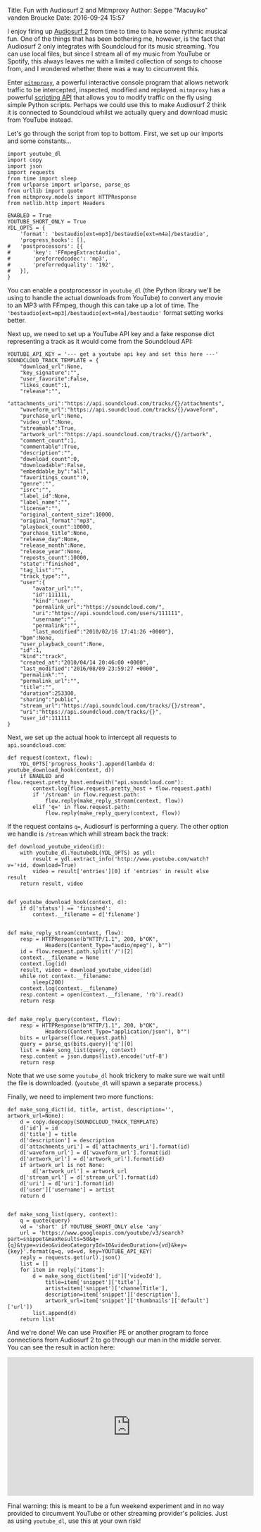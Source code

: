 Title: Fun with Audiosurf 2 and Mitmproxy
Author: Seppe "Macuyiko" vanden Broucke
Date: 2016-09-24 15:57

I enjoy firing up [Audiosurf 2](http://audiosurf2.com/) from time to time to have some rythmic musical fun. One of the things that has been bothering me, however, is the fact that Audiosurf 2 only integrates with Soundcloud for its music streaming. You can use local files, but since I stream all of my music from YouTube or Spotify, this always leaves me with a limited collection of songs to choose from, and I wondered whether there was a way to circumvent this.

Enter [`mitmproxy`](https://mitmproxy.org/), a powerful interactive console program that allows network traffic to be intercepted, inspected, modified and replayed. `mitmproxy` has a powerful [scripting API](http://docs.mitmproxy.org/en/stable/scripting/inlinescripts.html) that allows you to modify traffic on the fly using simple Python scripts. Perhaps we could use this to make Audiosurf 2 think it is connected to Soundcloud whilst we actually query and download music from YouTube instead.

Let's go through the script from top to bottom. First, we set up our imports and some constants...

	import youtube_dl
	import copy
	import json
	import requests
	from time import sleep
	from urlparse import urlparse, parse_qs
	from urllib import quote
	from mitmproxy.models import HTTPResponse
	from netlib.http import Headers

	ENABLED = True
	YOUTUBE_SHORT_ONLY = True
	YDL_OPTS = {
		'format': 'bestaudio[ext=mp3]/bestaudio[ext=m4a]/bestaudio',
		'progress_hooks': [],
	#	'postprocessors': [{
	#		'key': 'FFmpegExtractAudio',
	#		'preferredcodec': 'mp3',
	#		'preferredquality': '192',
	#	}],
	}

You can enable a postprocessor in `youtube_dl` (the Python library we'll be using to handle the actual downloads from YouTube) to convert any movie to an MP3 with FFmpeg, though this can take up a lot of time. The `'bestaudio[ext=mp3]/bestaudio[ext=m4a]/bestaudio'` format setting works better.

Next up, we need to set up a YouTube API key and a fake response dict representing a track as it would come from the Soundcloud API:

	YOUTUBE_API_KEY = '--- get a youtube api key and set this here ---'
	SOUNDCLOUD_TRACK_TEMPLATE = {
		"download_url":None,
		"key_signature":"",
		"user_favorite":False,
		"likes_count":1,
		"release":"",
		"attachments_uri":"https://api.soundcloud.com/tracks/{}/attachments",
		"waveform_url":"https://api.soundcloud.com/tracks/{}/waveform",
		"purchase_url":None,
		"video_url":None,
		"streamable":True,
		"artwork_url":"https://api.soundcloud.com/tracks/{}/artwork",
		"comment_count":1,
		"commentable":True,
		"description":"",
		"download_count":0,
		"downloadable":False,
		"embeddable_by":"all",
		"favoritings_count":0,
		"genre":"",
		"isrc":"",
		"label_id":None,
		"label_name":"",
		"license":"",
		"original_content_size":10000,
		"original_format":"mp3",
		"playback_count":10000,
		"purchase_title":None,
		"release_day":None,
		"release_month":None,
		"release_year":None,
		"reposts_count":10000,
		"state":"finished",
		"tag_list":"",
		"track_type":"",
		"user":{
			"avatar_url":"",
			"id":111111,
			"kind":"user",
			"permalink_url":"https://soundcloud.com/",
			"uri":"https://api.soundcloud.com/users/111111",
			"username":"",
			"permalink":"",
			"last_modified":"2010/02/16 17:41:26 +0000"},
		"bpm":None,
		"user_playback_count":None,
		"id":1,
		"kind":"track",
		"created_at":"2010/04/14 20:46:00 +0000",
		"last_modified":"2016/08/09 23:59:27 +0000",
		"permalink":"",
		"permalink_url":"",
		"title":"",
		"duration":253300,
		"sharing":"public",
		"stream_url":"https://api.soundcloud.com/tracks/{}/stream",
		"uri":"https://api.soundcloud.com/tracks/{}",
		"user_id":111111
	}

Next, we set up the actual hook to intercept all requests to `api.soundcloud.com`:

	def request(context, flow):
		YDL_OPTS['progress_hooks'].append(lambda d: youtube_download_hook(context, d))
		if ENABLED and flow.request.pretty_host.endswith("api.soundcloud.com"):
			context.log(flow.request.pretty_host + flow.request.path)
			if '/stream' in flow.request.path:
				flow.reply(make_reply_stream(context, flow))
			elif 'q=' in flow.request.path:
				flow.reply(make_reply_query(context, flow))

If the request contains `q=`, Audiosurf is performing a query. The other option we handle is `/stream` which whill stream back the track:

	def download_youtube_video(id):
		with youtube_dl.YoutubeDL(YDL_OPTS) as ydl:
			result = ydl.extract_info('http://www.youtube.com/watch?v='+id, download=True)
			video = result['entries'][0] if 'entries' in result else result
		return result, video


	def youtube_download_hook(context, d):
		if d['status'] == 'finished':
			context.__filename = d['filename']


	def make_reply_stream(context, flow):
		resp = HTTPResponse(b"HTTP/1.1", 200, b"OK",
				Headers(Content_Type="audio/mpeg"), b"")
		id = flow.request.path.split('/')[2]
		context.__filename = None
		context.log(id)
		result, video = download_youtube_video(id)
		while not context.__filename:
			sleep(200)
		context.log(context.__filename)
		resp.content = open(context.__filename, 'rb').read()
		return resp


	def make_reply_query(context, flow):
		resp = HTTPResponse(b"HTTP/1.1", 200, b"OK",
				Headers(Content_Type="application/json"), b"")
		bits = urlparse(flow.request.path)
		query = parse_qs(bits.query)['q'][0]
		list = make_song_list(query, context)
		resp.content = json.dumps(list).encode('utf-8')
		return resp

Note that we use some `youtube_dl` hook trickery to make sure we wait until the file is downloaded. (`youtube_dl` will spawn a separate process.)

Finally, we need to implement two more functions:


	def make_song_dict(id, title, artist, description='', artwork_url=None):
		d = copy.deepcopy(SOUNDCLOUD_TRACK_TEMPLATE)
		d['id'] = id
		d['title'] = title
		d['description'] = description
		d['attachments_uri'] = d['attachments_uri'].format(id)
		d['waveform_url'] = d['waveform_url'].format(id)
		d['artwork_url'] = d['artwork_url'].format(id)
		if artwork_url is not None:
			d['artwork_url'] = artwork_url
		d['stream_url'] = d['stream_url'].format(id)
		d['uri'] = d['uri'].format(id)
		d['user']['username'] = artist
		return d


	def make_song_list(query, context):
		q = quote(query)
		vd = 'short' if YOUTUBE_SHORT_ONLY else 'any'
		url = 'https://www.googleapis.com/youtube/v3/search?part=snippet&maxResults=50&q={q}&type=video&videoCategoryId=10&videoDuration={vd}&key={key}'.format(q=q, vd=vd, key=YOUTUBE_API_KEY)
		reply = requests.get(url).json()
		list = []
		for item in reply['items']:
			d = make_song_dict(item['id']['videoId'],
				title=item['snippet']['title'],
				artist=item['snippet']['channelTitle'],
				description=item['snippet']['description'],
				artwork_url=item['snippet']['thumbnails']['default']['url'])
			list.append(d)
		return list

And we're done! We can use Proxifier PE or another program to force connections from Audiosurf 2 to go through our man in the middle server. You can see the result in action here:

<iframe width="560" height="315" src="https://www.youtube.com/embed/K3LDeERn9Jw" frameborder="0" allowfullscreen></iframe>

Final warning: this is meant to be a fun weekend experiment and in no way provided to circumvent YouTube or other streaming provider's policies. Just as using `youtube_dl`, use this at your own risk!
